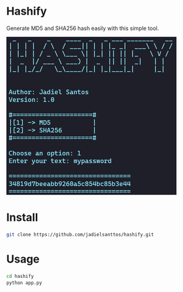 # Hashify

Generate MD5 and SHA256 hash easily with this simple tool.

<img src="hashify.png">

# Install
```bash
git clone https://github.com/jadielsanttos/hashify.git
```
# Usage 
```bash
cd hashify
python app.py
```

